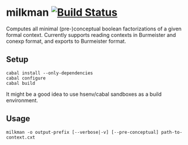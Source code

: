 # milkman [![Build Status](https://travis-ci.org/mmarx/milkman.svg?branch=develop)](https://travis-ci.org/mmarx/milkman)

Computes all minimal (pre-)conceptual boolean factorizations of a
given formal context.  Currently supports reading contexts in
Burmeister and conexp format, and exports to Burmeister format.

## Setup
    cabal install --only-dependencies
    cabal configure
    cabal build

It might be a good idea to use hsenv/cabal sandboxes as a build environment.

## Usage
    milkman -o output-prefix [--verbose|-v] [--pre-conceptual] path-to-context.cxt
